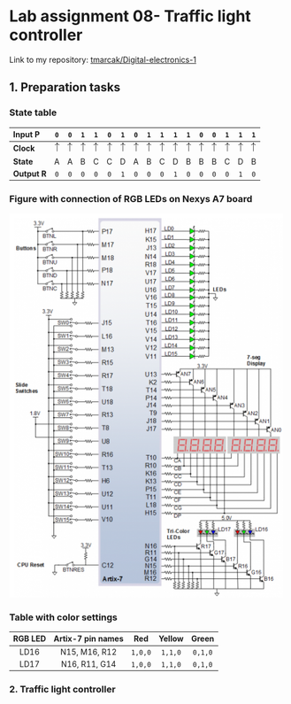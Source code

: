 # Lab assignment 08- Traffic light controller

Link to my repository: [tmarcak/Digital-electronics-1](https://github.com/tmarcak/Digital-electronics-1)

## 1. Preparation tasks

### State table  

| **Input P** | `0` | `0` | `1` | `1` | `0` | `1` | `0` | `1` | `1` | `1` | `1` | `0` | `0` | `1` | `1` | `1` |
| :-- | :-: | :-: | :-: | :-: | :-: | :-: | :-: | :-: | :-: | :-: | :-: | :-: | :-: | :-: | :-: | :-: |
| **Clock** | ![](Images/eq_uparrow.png) | ![](Images/eq_uparrow.png) | ![](Images/eq_uparrow.png) | ![](Images/eq_uparrow.png) | ![](Images/eq_uparrow.png) | ![](Images/eq_uparrow.png) | ![](Images/eq_uparrow.png) | ![](Images/eq_uparrow.png) | ![](Images/eq_uparrow.png) | ![](Images/eq_uparrow.png) | ![](Images/eq_uparrow.png) | ![](Images/eq_uparrow.png) | ![](Images/eq_uparrow.png) | ![](Images/eq_uparrow.png) | ![](Images/eq_uparrow.png) | ![](Images/eq_uparrow.png) |
| **State** | A | A | B | C | C | D | A | B | C | D | B | B | B | C | D | B |
| **Output R** | `0` | `0` | `0` | `0` | `0` | `1` | `0` | `0` | `0` | `1` | `0` | `0` | `0` | `0` | `1` | `0` |

### Figure with connection of RGB LEDs on Nexys A7 board

![](Images/figure_board.png)

### Table with color settings

| **RGB LED** | **Artix-7 pin names** | **Red** | **Yellow** | **Green** |
| :-: | :-: | :-: | :-: | :-: |
| LD16 | N15, M16, R12 | `1,0,0` | `1,1,0` | `0,1,0` |
| LD17 | N16, R11, G14 | `1,0,0` | `1,1,0` | `0,1,0` |

### 2. Traffic light controller

